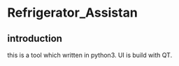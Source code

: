 # Refrigerator_Assistan

## introduction	


this is a tool which written in python3. 
UI is build with QT.
